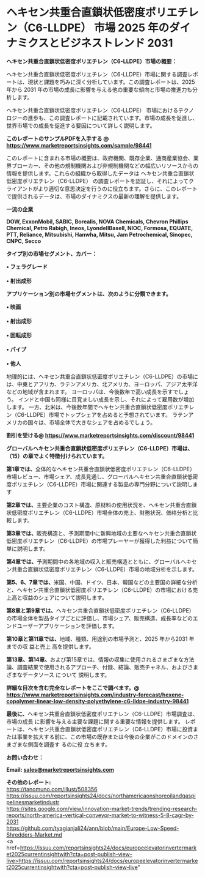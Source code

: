 # ヘキセン共重合直鎖状低密度ポリエチレン（C6-LLDPE） 市場 2025 年のダイナミクスとビジネストレンド 2031

<strong><b>ヘキセン共重合直鎖状低密度ポリエチレン（C6-LLDPE）市場の概要：</b></strong>

ヘキセン共重合直鎖状低密度ポリエチレン（C6-LLDPE）市場に関する調査レポートは、現状と課題を巧みに深く分析しています。この調査レポートは、2025 年から 2031 年の市場の成長に影響を与える他の重要な傾向と市場の推進力も分析します。

ヘキセン共重合直鎖状低密度ポリエチレン（C6-LLDPE） 市場におけるテクノロジーの進歩も、この調査レポートに記載されています。市場の成長を促進し、世界市場での成長を促進する要因について詳しく説明します。

<strong>このレポートのサンプルPDFを入手する @ <a href=https://www.marketreportsinsights.com/sample/98441>https://www.marketreportsinsights.com/sample/98441</a></strong>

このレポートに含まれる市場の概要は、政府機関、既存企業、通商産業協会、業界ブローカー、その他の規制機関および非規制機関などの幅広いリソースからの情報を提供します。これらの組織から取得したデータは ヘキセン共重合直鎖状低密度ポリエチレン（C6-LLDPE） の調査レポートを認証し、それによってクライアントがより適切な意思決定を行うのに役立ちます。さらに、このレポートで提供されるデータは、市場のダイナミクスの最新の理解を提供します。

<strong>一流の企業</strong>

<strong><b>DOW, ExxonMobil, SABIC, Borealis, NOVA Chemicals, Chevron Phillips Chemical, Petro Rabigh, Ineos, LyondellBasell, NIOC, Formosa, EQUATE, PTT, Reliance, Mitsubishi, Hanwha, Mitsu, Jam Petrochemical, Sinopec, CNPC, Secco</b></strong>

<strong><b>タイプ別の市場セグメント、カバー：</b></strong>

<strong>• フェラグレード<br><br>• 射出成形</strong>

<strong><b>アプリケーション別の市場セグメントは、次のように分類できます。</b></strong>

<strong>• 映画<br><br>• 射出成形<br><br>• 回転成形<br><br>• パイプ<br><br>• 他人</strong>

 地理的には、ヘキセン共重合直鎖状低密度ポリエチレン（C6-LLDPE）の市場には、中東とアフリカ、ラテンアメリカ、北アメリカ、ヨーロッパ、アジア太平洋などの地域が含まれます。 ヨーロッパは、今後数年で高い成長を示すでしょう。 インドと中国も同様に目覚ましい成長を示し、それによって雇用数が増加します。 一方、北米は、今後数年間でヘキセン共重合直鎖状低密度ポリエチレン（C6-LLDPE）市場でトップシェアを占めると予想されています。 ラテンアメリカの国々は、市場全体で大きなシェアを占めるでしょう。

<strong>割引を受ける@ <a href=https://www.marketreportsinsights.com/discount/98441>https://www.marketreportsinsights.com/discount/98441</a></strong>

<strong><b>グローバルヘキセン共重合直鎖状低密度ポリエチレン（C6-LLDPE）市場は、（15）の章でよく特徴付けられています。</b></strong>

<strong><b>第</b></strong><strong><b>1章では、</b></strong>全体的なヘキセン共重合直鎖状低密度ポリエチレン（C6-LLDPE）市場レビュー、市場シェア、成長見通し、グローバルヘキセン共重合直鎖状低密度ポリエチレン（C6-LLDPE）市場に関連する製品の専門分野について説明します

<strong><b>第2章では、</b></strong>主要企業のコスト構造、原材料の使用状況を、ヘキセン共重合直鎖状低密度ポリエチレン（C6-LLDPE）市場全体の売上、財務状況、価格分析と比較します。

<strong><b>第3章では、</b></strong>販売構造と、予測期間中に新興地域の主要なヘキセン共重合直鎖状低密度ポリエチレン（C6-LLDPE）の市場プレーヤーが獲得した利益について簡単に説明します。

<strong><b>第4章では、</b></strong>予測期間中の各地域の収入と販売構造とともに、グローバルヘキセン共重合直鎖状低密度ポリエチレン（C6-LLDPE）市場の地域分析を示します。

<strong><b>第5、6、7章では、</b></strong>米国、中国、ドイツ、日本、韓国などの主要国の詳細な分析と、ヘキセン共重合直鎖状低密度ポリエチレン（C6-LLDPE）の市場における売上高と収益のシェアについて説明します。

<strong><b>第8章と第9章では、</b></strong>ヘキセン共重合直鎖状低密度ポリエチレン（C6-LLDPE）の市場全体を製品タイプごとに評価し、市場シェア、販売構造、成長率などのエンドユーザーアプリケーションを評価します。

<strong><b>第10章と第11章では、</b></strong>地域、種類、用途別の市場予測と、2025 年から2031 年までの収 益と売上 高を提供します。

<strong><b>第13章、第14章、</b></strong>および第15章では、情報の収集に使用されるさまざまな方法論、調査結果で使用されるアプローチ、付録、結論、販売チャネル、およびさまざまなデータソース について 説明します。

<strong>詳細な目次を含む完全なレポートをここで調べます。@ <a href=https://www.marketreportsinsights.com/industry-forecast/hexene-copolymer-linear-low-density-polyethylene-c6-lldpe-industry-98441>https://www.marketreportsinsights.com/industry-forecast/hexene-copolymer-linear-low-density-polyethylene-c6-lldpe-industry-98441</a></strong>

<strong><b>最後に、</b></strong>ヘキセン共重合直鎖状低密度ポリエチレン（C6-LLDPE）市場調査は、市場の成長 に影響を</a>与える主要な課題に関する重要な情報を提供します。 レポートは、ヘキセン共重合直鎖状低密度ポリエチレン（C6-LLDPE）市場に投資または事業を拡大する前に、この市場の既存または今後の企業がこのドメインのさまざまな側面を調査す るのに役 立ちます。

<strong><b>お問い合わせ：</b></strong>

<strong>Email: </strong><a href=mailto:sales@marketreportsinsights.com><strong>sales@marketreportsinsights.com</strong></a>

<strong>その他のレポート:</strong>
<br>
<a href=https://tanomuno.com/illust/508356>https://tanomuno.com/illust/508356</a>
<br>
<a href=https://issuu.com/reportsinsights24/docs/northamericaonshoreoilandgaspipelinesmarketindustr>https://issuu.com/reportsinsights24/docs/northamericaonshoreoilandgaspipelinesmarketindustr</a>
<br>
<a href=https://sites.google.com/view/innovation-market-trends/trending-research-reports/north-america-vertical-conveyor-market-to-witness-5-8-cagr-by-2031>https://sites.google.com/view/innovation-market-trends/trending-research-reports/north-america-vertical-conveyor-market-to-witness-5-8-cagr-by-2031</a>
<br>
<a href=https://github.com/tyagianjali24/ann/blob/main/Europe-Low-Speed-Shredders-Market.md>https://github.com/tyagianjali24/ann/blob/main/Europe-Low-Speed-Shredders-Market.md</a>
<br>
<a href=https://issuu.com/reportsinsights24/docs/europeelevatorinvertermarket2025currentinsightwith?cta=post-publish-view-live>https://issuu.com/reportsinsights24/docs/europeelevatorinvertermarket2025currentinsightwith?cta=post-publish-view-live</a>"
